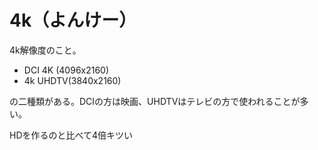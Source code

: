 # 4k（よんけー）

4k解像度のこと。
- DCI 4K (4096x2160)
- 4k UHDTV(3840x2160)

の二種類がある。DCIの方は映画、UHDTVはテレビの方で使われることが多い。

HDを作るのと比べて4倍キツい